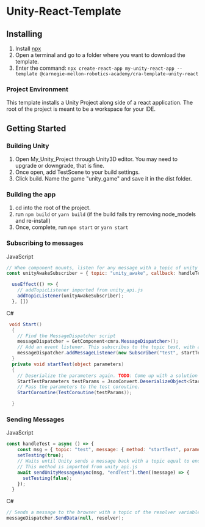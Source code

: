 # Unity-React-Template

## Installing
1) Install [npx](https://www.npmjs.com/package/npx) 
2) Open a terminal and go to a folder where you want to download the template.
3) Enter the command: `npx create-react-app my-unity-react-app --template @carnegie-mellon-robotics-academy/cra-template-unity-react`

### Project Environment
This template installs a Unity Project along side of a react application. The root of the project is meant to be a workspace for your IDE.

## Getting Started
### Building Unity
1) Open My_Unity_Project through Unity3D editor. You may need to upgrade or downgrade, that is fine.
2) Once open, add TestScene to your build settings.
3) Click build. Name the game "unity_game" and save it in the dist folder.
### Building the app
1) cd into the root of the project.
2) run `npm build` or `yarn build`  (if the build fails try removing node_models and re-install)
3) Once, complete, run `npm start` or `yarn start`

### Subscribing to messages
JavaScript
```javascript
// When component mounts, listen for any message with a topic of unity_awake
const unityAwakeSubscriber = { topic: "unity_awake", callback: handleTestMessage }

  useEffect(() => {
    // addTopicListener imported from unity_api.js
    addTopicListener(unityAwakeSubscriber);
  }, [])
``` 
C#
```c#
 void Start()
  {
    // Find the MessageDispatcher script
    messageDispatcher = GetComponent<cmra.MessageDispatcher>();
    // Add an event listener. This subscribes to the topic test, with a method name of startTest which is also a function below.
    messageDispatcher.addMessageListener(new Subscriber("test", startTest));
  }
  private void startTest(object parameters)
  {
    // Deserialize the parameters again. TODO: Come up with a solution around having to do this. Simply casting did not work out. 
    StartTestParameters testParams = JsonConvert.DeserializeObject<StartTestParameters>(parameters.ToString());
    // Pass the parameters to the test coroutine.
    StartCoroutine(TestCoroutine(testParams));

  }
```

### Sending Messages
JavaScript
```javascript
const handleTest = async () => {
    const msg = { topic: "test", message: { method: "startTest", parameters: { i_testTime: 3, resolver: "endTest" } } }
    setTesting(true);
    // Waits until Unity sends a message back with a topic equal to endTest.
    // This method is imported from unity_api.js
    await sendUnityMessageAsync(msg, "endTest").then((message) => {
      setTesting(false);
    });
  }
```
C#
```c#
// Sends a message to the browser with a topic of the resolver variable. This message does not need to send an object as parameters. "messageDispatcher" is assined on start.
messageDispatcher.SendData(null, resolver);
```
